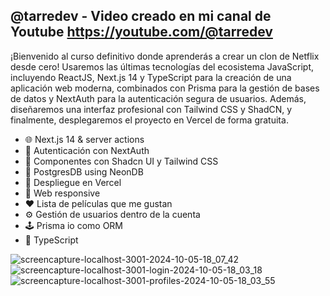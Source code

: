 ## @tarredev - Video creado en mi canal de Youtube https://youtube.com/@tarredev

¡Bienvenido al curso definitivo donde aprenderás a crear un clon de Netflix desde cero! Usaremos las últimas tecnologías del ecosistema JavaScript, incluyendo ReactJS, Next.js 14 y TypeScript para la creación de una aplicación web moderna, combinados con Prisma para la gestión de bases de datos y NextAuth para la autenticación segura de usuarios. Además, diseñaremos una interfaz profesional con Tailwind CSS y ShadCN, y finalmente, desplegaremos el proyecto en Vercel de forma gratuita.


- 🌐 Next.js 14 & server actions
- 🔐  Autenticación con NextAuth
- 🎨 Componentes con Shadcn UI y Tailwind CSS
- 💾 PostgresDB using NeonDB
- 🚀 Despliegue en Vercel
- 📱 Web responsive
- ❤️ Lista de películas que me gustan
- ⚙️ Gestión de usuarios dentro de la cuenta
- 🕹️ Prisma io como ORM
- 🔗 TypeScript

![screencapture-localhost-3001-2024-10-05-18_07_42](https://github.com/user-attachments/assets/635413bb-5f6e-4367-928e-ce945e5f469b)
![screencapture-localhost-3001-login-2024-10-05-18_03_18](https://github.com/user-attachments/assets/b3231f84-bf74-46a7-ac46-5e263dab21a1)
![screencapture-localhost-3001-profiles-2024-10-05-18_03_55](https://github.com/user-attachments/assets/90876862-ee70-482b-9f21-f2d2c373a989)

